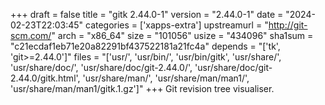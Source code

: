 +++
draft = false
title = "gitk 2.44.0-1"
version = "2.44.0-1"
date = "2024-02-23T22:03:45"
categories = ['xapps-extra']
upstreamurl = "http://git-scm.com/"
arch = "x86_64"
size = "101056"
usize = "434096"
sha1sum = "c21ecdaf1eb71e20a82291bf437522181a21fc4a"
depends = "['tk', 'git>=2.44.0']"
files = "['usr/', 'usr/bin/', 'usr/bin/gitk', 'usr/share/', 'usr/share/doc/', 'usr/share/doc/git-2.44.0/', 'usr/share/doc/git-2.44.0/gitk.html', 'usr/share/man/', 'usr/share/man/man1/', 'usr/share/man/man1/gitk.1.gz']"
+++
Git revision tree visualiser.